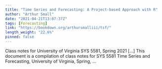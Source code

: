 ```yaml
---
title: "Time Series and Forecasting: A Project-based Approach with R"
author: "Arthur Small"
date: "2021-04-21T13:07:37Z"
tags: [Forecasting]
link: "https://bookdown.org/arthursmalliii/tsf/"
length_weight: "22.6%"
pinned: false
---
```


Class notes for University of Virginia SYS 5581, Spring 2021 [...] This document is a compilation of class notes for SYS 5581 Time Series and Forecasting, University of Virginia, Spring, ...
